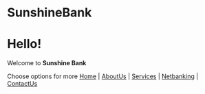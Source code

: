 # SunshineBank
# Hello!
Welcome to **Sunshine Bank**

Choose options for more
[Home](Home.md) | [AboutUs](About.md) | [Services](Services.md) | [Netbanking](Netbanking.md) | [ContactUs](ContactUs.md)
